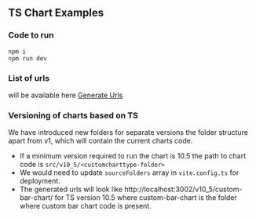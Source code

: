 ## TS Chart Examples

### Code to run

```
npm i
npm run dev
```

### List of urls

will be available here [Generate Urls](./generated_urls.json)

### Versioning of charts based on TS

We have introduced new folders for separate versions the folder structure apart from v1, which will contain the current charts code.

- If a minimum version required to run the chart is 10.5 the path to chart code is `src/v10_5/<customcharttype-folder>`
- We would need to update `sourceFolders` array in `vite.config.ts` for deployment.
- The generated urls will look like http://localhost:3002/v10_5/custom-bar-chart/ for TS version 10.5 where custom-bar-chart is the folder where custom bar chart code is present.
